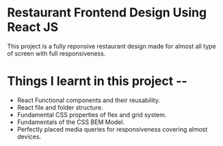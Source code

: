 # Restaurant Frontend Design Using React JS

This project is a fully reponsive restaurant design made for almost all type of screen with full responsiveness.


# Things I learnt in this project --

* React Functional components and their reusability.
* React file and folder structure.
* Fundamental CSS properties of flex and grid system.
* Fundamentals of the CSS BEM Model.
* Perfectly placed media queries for responsiveness covering almost devices.
